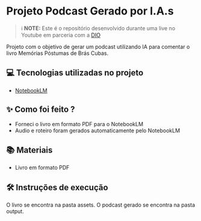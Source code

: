 # Projeto Podcast Gerado por I.A.s


 > ℹ️ **NOTE:** Este é o repositório desenvolvido durante uma live no Youtube em parceria com a [DIO](https://dio.me)

Projeto com o objetivo de gerar um podcast utilizando IA para comentar o livro Memórias Póstumas de Brás Cubas.

## 💻 Tecnologias utilizadas no projeto

- [NotebookLM](https://notebooklm.google.com/) 

## ✨ Como foi feito ?

- Forneci o livro em formato PDF para o NotebookLM
- Audio e roteiro foram gerados automaticamente pelo NotebookLM

## 📚 Materiais

- Livro em formato PDF

## 🛠️ Instruções de execução

O livro se encontra na pasta assets.
O podcast gerado se encontra na pasta output.
